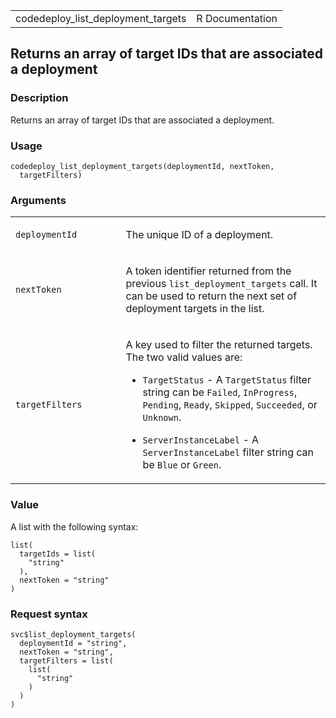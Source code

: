 <table style="width: 100%;">
<tbody>
<tr class="odd">
<td>codedeploy_list_deployment_targets</td>
<td style="text-align: right;">R Documentation</td>
</tr>
</tbody>
</table>

## Returns an array of target IDs that are associated a deployment

### Description

Returns an array of target IDs that are associated a deployment.

### Usage

    codedeploy_list_deployment_targets(deploymentId, nextToken,
      targetFilters)

### Arguments

<table>
<colgroup>
<col style="width: 35%" />
<col style="width: 65%" />
</colgroup>
<tbody>
<tr class="odd">
<td><code
id="codedeploy_list_deployment_targets_:_deploymentId">deploymentId</code></td>
<td><p>The unique ID of a deployment.</p></td>
</tr>
<tr class="even">
<td><code
id="codedeploy_list_deployment_targets_:_nextToken">nextToken</code></td>
<td><p>A token identifier returned from the previous
<code>list_deployment_targets</code> call. It can be used to return the
next set of deployment targets in the list.</p></td>
</tr>
<tr class="odd">
<td><code
id="codedeploy_list_deployment_targets_:_targetFilters">targetFilters</code></td>
<td><p>A key used to filter the returned targets. The two valid values
are:</p>
<ul>
<li><p><code>TargetStatus</code> - A <code>TargetStatus</code> filter
string can be <code>Failed</code>, <code>InProgress</code>,
<code>Pending</code>, <code>Ready</code>, <code>Skipped</code>,
<code>Succeeded</code>, or <code>Unknown</code>.</p></li>
<li><p><code>ServerInstanceLabel</code> - A
<code>ServerInstanceLabel</code> filter string can be <code>Blue</code>
or <code>Green</code>.</p></li>
</ul></td>
</tr>
</tbody>
</table>

### Value

A list with the following syntax:

    list(
      targetIds = list(
        "string"
      ),
      nextToken = "string"
    )

### Request syntax

    svc$list_deployment_targets(
      deploymentId = "string",
      nextToken = "string",
      targetFilters = list(
        list(
          "string"
        )
      )
    )
